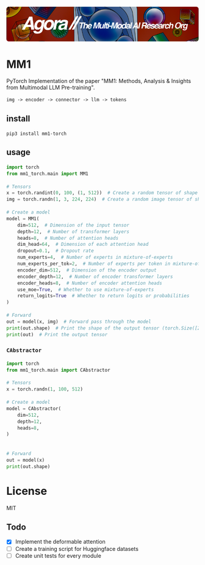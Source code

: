 [![Multi-Modality](agorabanner.png)](https://discord.gg/qUtxnK2NMf)

# MM1 
PyTorch Implementation of the paper "MM1: Methods, Analysis & Insights from Multimodal LLM Pre-training".

`img -> encoder -> connector -> llm -> tokens` 

## install
`pip3 install mm1-torch`

## usage
```python
import torch
from mm1_torch.main import MM1

# Tensors
x = torch.randint(0, 100, (1, 512))  # Create a random tensor of shape (1, 512)
img = torch.randn(1, 3, 224, 224)  # Create a random image tensor of shape (1, 3, 224, 224)

# Create a model
model = MM1(
    dim=512,  # Dimension of the input tensor
    depth=12,  # Number of transformer layers
    heads=8,  # Number of attention heads
    dim_head=64,  # Dimension of each attention head
    dropout=0.1,  # Dropout rate
    num_experts=4,  # Number of experts in mixture-of-experts
    num_experts_per_tok=2,  # Number of experts per token in mixture-of-experts
    encoder_dim=512,  # Dimension of the encoder output
    encoder_depth=12,  # Number of encoder transformer layers
    encoder_heads=8,  # Number of encoder attention heads
    use_moe=True,  # Whether to use mixture-of-experts
    return_logits=True  # Whether to return logits or probabilities
)

# Forward
out = model(x, img)  # Forward pass through the model
print(out.shape)  # Print the shape of the output tensor (torch.Size([2, 3, 512]))
print(out)  # Print the output tensor
```

### `CAbstractor`

```python
import torch
from mm1_torch.main import CAbstractor

# Tensors
x = torch.randn(1, 100, 512)

# Create a model
model = CAbstractor(
    dim=512,
    depth=12,
    heads=8,
)


# Forward
out = model(x)
print(out.shape)

```


# License
MIT


## Todo

- [x] Implement the deformable attention
- [ ] Create a training script for Huggingface datasets
- [ ] Create unit tests for every module